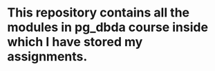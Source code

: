 # This repository contains all the modules in pg_dbda course inside which I have stored my assignments.
